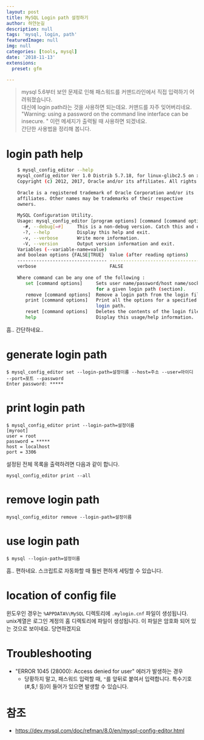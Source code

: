 ```yaml
---
layout: post
title: MySQL Login path 설정하기
author: 하얀눈길
description: null
tags: 'mysql, login, path'
featuredImage: null
img: null
categories: [tools, mysql]
date: '2018-11-13'
extensions:
  preset: gfm

---
```



> mysql 5.6부터 보안 문제로 인해 패스워드를 커맨드라인에서 직접 입력하기 어려워졌습니다.\
> 대신에 login path라는 것을 사용하면 되는데요. 커맨드를 자주 잊어버리네요. \
> "Warning: using a password on the command line interface can be insecure. " 이런 메세지가 출력될 때 사용하면 되겠네요.\
> 간단한 사용법을 정리해 봅니다.


# login path help

```bash
    $ mysql_config_editor --help
    mysql_config_editor Ver 1.0 Distrib 5.7.18, for linux-glibc2.5 on x86_64
    Copyright (c) 2012, 2017, Oracle and/or its affiliates. All rights reserved.
    
    Oracle is a registered trademark of Oracle Corporation and/or its
    affiliates. Other names may be trademarks of their respective
    owners.
    
    MySQL Configuration Utility.
    Usage: mysql_config_editor [program options] [command [command options]]
      -#, --debug[=#]     This is a non-debug version. Catch this and exit.
      -?, --help          Display this help and exit.
      -v, --verbose       Write more information.
      -V, --version       Output version information and exit.
    Variables (--variable-name=value)
    and boolean options {FALSE|TRUE}  Value (after reading options)
    --------------------------------- ----------------------------------------
    verbose                           FALSE
    
    Where command can be any one of the following :
       set [command options]     Sets user name/password/host name/socket/port
                                 for a given login path (section).
       remove [command options]  Remove a login path from the login file.
       print [command options]   Print all the options for a specified
                                 login path.
       reset [command options]   Deletes the contents of the login file.
       help                      Display this usage/help information.
```

흠.. 간단하네요..


# generate login path 


    $ mysql_config_editor set --login-path=설정이름 --host=주소 --user=아이디 --port=포트 --password
    Enter password: *****
     
  
    
# print login path

    $ mysql_config_editor print --login-path=설정이름
    [myroot]
    user = root
    password = *****
    host = localhost
    port = 3306

  설정된 전체 목록을 출력하려면 다음과 같이 합니다.

    mysql_config_editor print --all



# remove login path

    mysql_config_editor remove --login-path=설정이름


# use login path

    $ mysql --login-path=설정이름

흠.. 편하네요. 스크립트로 자동화할 때 훨씬 편하게 세팅할 수 있습니다.

# location of config file
윈도우인 경우는 `%APPDATA%\MySQL` 디렉토리에 `.mylogin.cnf` 파일이 생성됩니다. unix계열은 로그인 계정의 홈 디렉토리에  파일이 생성됩니다. 
이 파일은 암호화 되어 있는 것으로 보이네요. 당연하겠지요
 
 
# Troubleshooting 
*  "ERROR 1045 (28000): Access denied for user" 에러가 발생하는 경우
	* 당황하지 말고, 패스워드 입력할 때, `"`를 앞뒤로 붙여서 입력합니다. 특수기호(#,$,! 등)이 들어가 있으면 발생할 수 있습니다.

# 참조

 - https://dev.mysql.com/doc/refman/8.0/en/mysql-config-editor.html


